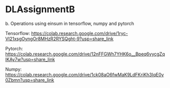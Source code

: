 # DLAssignmentB

b. Operations using einsum in tensorflow, numpy and pytorch

  Tensorflow: https://colab.research.google.com/drive/1ryc-VI21xsgOyngOr8MHzR2RYSQght-9?usp=share_link
  
  Pytorch: https://colab.research.google.com/drive/12nFFGWh7YHK6o__Bpeq6vycgZqIKAy7w?usp=share_link
  
  Numpy: https://colab.research.google.com/drive/1ck08aO6fwMaK9LdFKriKh3IqE0y0Zbmn?usp=share_link
  
